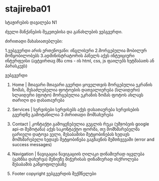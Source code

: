 # stajireba01
სტაჟირების დავალება N1

ძველი მანქანების შეკეთებისა და განახლების ვებგვერდი.


ძირითადი მახასიათებლები:

1.ვებგვერდი არის ერთენოვანი: ინგლისური
2.მორგებულია მობილურ მოწყობილობებს 
3.ადმინისტრატორის პანელს აქვს ინტუიციური ინტერფეისი (ავტვირთავ მზა cms - ის html, css, js ფაილებს ხუტშაბათს ან პარასკევს)


ვებგვერდი


1. Home | მთავარი
მთავარი გვერდი ყოველთვის მორგებულია ეკრანის ზომას, 
შესაძლებელია ფოტოების დათვალიერება (სლაიდერი)
სლაიდერი (ფოტო) მორგებულია ეკრანის ზომას
ფოტოს ახლავს თარიღი და დასათაურება

2. Services | სერვისები
სერვისებს აქვს დასათაურება
სერვისების გვერდზე გამოტანილია 3 ძირითადი მომსახურება

3. Contact | კონტაქტი
გამოყენებულია გუგლის რუკა (უმჯობეის google api-თ შემოტანა)
აქვს საკონტაქტო ფორმა,
თუ მომხმარებელმა ცარიელი დატოვა ველი, შესაბამისი შეტყობინებას ხედავს
მომხმარებელი ხედავს შეტყობინება გაგზავნის შემთხვევაში 
(error and success messages)

4. Navigation | ნავიგაცია
	ნავიგაციის ღილაკი დინამიურად იცვლება (გახნსა დახურვა)
	მენიუზე მიჭერისას დინამიურად ისქროლება შესაბამის განყოფილებაზე

5. Footer
	copyright
	ვებგვერდის შექმნელები 
